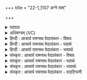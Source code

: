 +++
title = "22-1_1107 अग्ने त्वम्"

+++
<details><summary>पदपाठः</summary>

अ꣡ग्ने꣢꣯। त्वम्। नः꣣। अ꣡न्त꣢꣯मः। उ꣣त꣢। त्रा꣣ता꣢। शि꣡वः꣢। भु꣣वः। वरू꣢थ्यः। ११०७।
</details>

<details><summary>अधिमन्त्रम् (VC)</summary>

- अग्निः
- बन्धुः सुबन्धुः श्रुतबन्धुर्विप्रबन्धुश्च क्रमेण गौपायना लौपायना वा
- द्विपदा विराट्
- पञ्चमः
</details>

<details><summary>हिन्दी : आचार्य रामनाथ वेदालंकार - विषयः</summary>

प्रथम ऋचा की पूर्वार्चिक में ४४८ क्रमाङ्क पर परमात्मा और राजा के विषय में व्याख्या की जा चुकी है। यहाँ परमात्मा,राजा और आचार्य तीनों का विषय है।
</details>

<details><summary>हिन्दी : आचार्य रामनाथ वेदालंकार - पदार्थः</summary>

पदार्थान्वयभाषाः -  हे(अग्ने)अग्रनायक परमात्मन्,राजन् वा विद्वन् आचार्य!आप(नः)हमारे(अन्तमः)निकटतम(उत)और(त्राता)अपराधों से रक्षा करनेवा्ले,तथा(शिवः)मङ्गलकारी, (वरूथ्यः)और वरणीय(भुवः)होओ ॥१॥
</details>

<details><summary>हिन्दी : आचार्य रामनाथ वेदालंकार - भावार्थः</summary>

भावार्थभाषाः -  परमात्मा,राजा और आचार्य का संरक्षण पाकर लोग दोषों से मुक्त,निरपराध,निश्छल,निष्पाप,विद्वान्,ब्रह्मज्ञ और सदाचारी हो जाते हैं ॥१॥
</details>

<details><summary>संस्कृत : आचार्य रामनाथ वेदालंकार - विषयः</summary>

तत्र प्रथमा ऋक् पूर्वार्चिके ४४८ क्रमाङ्के परमात्मनृपत्योर्विषये व्याख्याता। अत्र परमात्मनृपत्याचार्या उच्यन्ते।
</details>

<details><summary>संस्कृत : आचार्य रामनाथ वेदालंकार - पदार्थः</summary>

पदार्थान्वयभाषाः -  हे(अग्ने)अग्रणीः परमात्मन् राजन् विद्वन् आचार्य वा!त्वम्(नः)अस्माकम्(अन्तमः)अन्तिकतमः, (उत)अपि च(त्राता)अपराधेभ्यः रक्षकः, (शिवः)शिवरूपः, (वरूथ्यः)वरणीयश्च(भुवः)भव ॥१॥२
</details>

<details><summary>संस्कृत : आचार्य रामनाथ वेदालंकार - भावार्थः</summary>

भावार्थभाषाः -  परमात्मनो नृपतेर्विदुष आचार्यस्य च संरक्षणं प्राप्यैव जना दोषमुक्ता निरपराधा निश्छला निष्पापा विद्वांसो ब्रह्मज्ञाः सदाचारिणश्च जायन्ते ॥१॥
</details>

<details><summary>संस्कृत : आचार्य रामनाथ वेदालंकार - पादटिप्पनी</summary>

टिप्पणी:   १.ऋ० ५।२४।१,‘भुवो’ इत्यत्र ‘भ॑वा’ इति पाठः। साम० ४४८। २. ऋग्भाष्ये दयानन्दर्षिर्मन्त्रेऽस्मिन् राजविषयमाह।
</details>